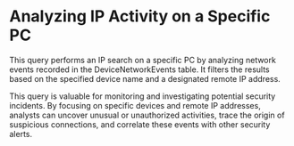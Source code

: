 # Analyzing IP Activity on a Specific PC
This query performs an IP search on a specific PC by analyzing network events recorded in the DeviceNetworkEvents table. It filters the results based on the specified device name and a designated remote IP address.

This query is valuable for monitoring and investigating potential security incidents. By focusing on specific devices and remote IP addresses, analysts can uncover unusual or unauthorized activities, trace the origin of suspicious connections, and correlate these events with other security alerts.